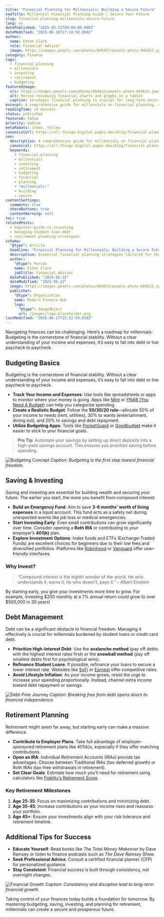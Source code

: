 ```yaml
---
title: "Financial Planning for Millennials: Building a Secure Future"
seoTitle: Millennial Financial Planning Guide | Secure Your Future
slug: financial-planning-millennials-secure-future
lang: en
datePublished: "2025-05-22T00:00:00.000Z"
dateModified: "2025-06-16T17:24:50.904Z"
author:
  name: Ethan Clark
  role: Financial Advisor
  image: https://images.pexels.com/photos/845457/pexels-photo-845457.jpeg?auto=compress&cs=tinysrgb&w=1260&h=750&dpr=2
category: Finance
tags:
  - financial-planning
  - millennials
  - investing
  - retirement
  - budgeting
featuredImage:
  src: https://images.pexels.com/photos/669615/pexels-photo-669615.jpeg?auto=compress&cs=tinysrgb&w=1260&h=750&dpr=2
  alt: Person reviewing financial charts and graphs on a tablet
  caption: Strategic financial planning is crucial for long-term security.
excerpt: A comprehensive guide for millennials on financial planning, covering budgeting, saving, investing, and preparing for retirement in today's economic landscape.
readingTime: 14 minutes
status: published
featured: false
priority: medium
metaRobots: index, follow
canonicalUrl: https://all-things-digital.pages.dev/blog/financial-planning-millennials-secure-future
seo:
  description: A comprehensive guide for millennials on financial planning, covering budgeting, saving, investing, and preparing for retirement in today's economic landscape.
  canonical: https://all-things-digital.pages.dev/blog/financial-planning-millennials-secure-future
  keywords:
    - financial-planning
    - millennials
    - investing
    - retirement
    - budgeting
    - financial
    - planning
    - "millennials:"
    - building
    - secure
contentSettings:
  comments: true
  shareButtons: true
  contentWarning: null
toc: true
relatedPosts:
  - beginner-guide-to-investing
  - managing-student-loan-debt
  - retirement-planning-strategies
schema:
  "@type": Article
  headline: "Financial Planning for Millennials: Building a Secure Future"
  description: Essential financial planning strategies tailored for the millennial generation.
  author:
    "@type": Person
    name: Ethan Clark
    jobTitle: Financial Advisor
  datePublished: "2025-05-22"
  dateModified: "2025-05-22"
  image: https://images.pexels.com/photos/669615/pexels-photo-669615.jpeg?auto=compress&cs=tinysrgb&w=1260&h=750&dpr=2
  publisher:
    "@type": Organization
    name: Modern Finance Hub
    logo:
      "@type": ImageObject
      url: /images/logo-placeholder.png
lastModified: "2025-06-17T15:52:59.038Z"
---
```


Navigating finances can be challenging. Here’s a roadmap for millennials: Budgeting is the cornerstone of financial stability. Without a clear understanding of your income and expenses, it’s easy to fall into debt or live paycheck to paycheck.

## Budgeting Basics

Budgeting is the cornerstone of financial stability. Without a clear understanding of your income and expenses, it’s easy to fall into debt or live paycheck to paycheck.

- **Track Your Income and Expenses**: Use tools like spreadsheets or apps to monitor where your money is going. Apps like [Mint](https://mint.intuit.com/) or [YNAB (You Need A Budget)](https://www.youneedabudget.com/) can help you categorize spending.
- **Create a Realistic Budget**: Follow the **50/30/20 rule**—allocate 50% of your income to needs (rent, utilities), 30% to wants (entertainment, dining out), and 20% to savings and debt repayment.
- **Utilize Budgeting Apps**: Tools like [PocketGuard](https://www.pocketguard.com/) or [Goodbudget](https://goodbudget.com/) make it easier to stick to your financial goals.

> **Pro Tip**: Automate your savings by setting up direct deposits into a high-yield savings account. This ensures you prioritize saving before spending.

![Budgeting Concept](https://images.pexels.com/photos/3760067/pexels-photo-3760067.jpeg?auto=compress&cs=tinysrgb&w=1260&h=750&dpr=2)
_Caption: Budgeting is the first step toward financial freedom._

## Saving & Investing

Saving and investing are essential for building wealth and securing your future. The earlier you start, the more you benefit from compound interest.

- **Build an Emergency Fund**: Aim to save **3-6 months’ worth of living expenses** in a liquid account. This fund acts as a safety net during unexpected events like job loss or medical emergencies.
- **Start Investing Early**: Even small contributions can grow significantly over time. Consider opening a **Roth IRA** or contributing to your employer’s **401(k)** plan.
- **Explore Investment Options**: Index funds and ETFs (Exchange-Traded Funds) are excellent choices for beginners due to their low fees and diversified portfolios. Platforms like [Robinhood](https://robinhood.com/) or [Vanguard](https://www.vanguard.com/) offer user-friendly interfaces.

### Why Invest?

> “Compound interest is the eighth wonder of the world. He who understands it, earns it; he who doesn’t, pays it.” – Albert Einstein

By starting early, you give your investments more time to grow. For example, investing $200 monthly at a 7% annual return could grow to over $500,000 in 30 years!

## Debt Management

Debt can be a significant obstacle to financial freedom. Managing it effectively is crucial for millennials burdened by student loans or credit card debt.

- **Prioritize High-Interest Debt**: Use the **avalanche method** (pay off debts with the highest interest rates first) or the **snowball method** (pay off smallest debts first for psychological wins).
- **Refinance Student Loans**: If possible, refinance your loans to secure a lower interest rate. Websites like [SoFi](https://www.sofi.com/) or [Earnest](https://www.earnest.com/) offer competitive rates.
- **Avoid Lifestyle Inflation**: As your income grows, resist the urge to increase your spending proportionally. Instead, channel extra income toward debt repayment or savings.

![Debt-Free Journey](https://images.pexels.com/photos/276724/pexels-photo-276724.jpeg?auto=compress&cs=tinysrgb&w=1260&h=750&dpr=2)
_Caption: Breaking free from debt opens doors to financial independence._

## Retirement Planning

Retirement might seem far away, but starting early can make a massive difference.

- **Contribute to Employer Plans**: Take full advantage of employer-sponsored retirement plans like 401(k)s, especially if they offer matching contributions.
- **Open an IRA**: Individual Retirement Accounts (IRAs) provide tax advantages. Choose between Traditional IRAs (tax-deferred growth) or Roth IRAs (tax-free withdrawals in retirement).
- **Set Clear Goals**: Estimate how much you’ll need for retirement using calculators like [Fidelity’s Retirement Score](https://www.fidelity.com/).

### Key Retirement Milestones

1. **Age 25-35**: Focus on maximizing contributions and minimizing debt.
2. **Age 35-45**: Increase contributions as your income rises and reassess your portfolio.
3. **Age 45+**: Ensure your investments align with your risk tolerance and retirement timeline.

## Additional Tips for Success

- **Educate Yourself**: Read books like _The Total Money Makeover_ by Dave Ramsey or listen to finance podcasts such as _The Dave Ramsey Show_.
- **Seek Professional Advice**: Consult a certified financial planner (CFP) for personalized guidance.
- **Stay Consistent**: Financial success is built through consistency, not overnight changes.

![Financial Growth](https://images.pexels.com/photos/1334597/pexels-photo-1334597.jpeg?auto=compress&cs=tinysrgb&w=1260&h=750&dpr=2)
_Caption: Consistency and discipline lead to long-term financial growth._

Taking control of your finances today builds a foundation for tomorrow. By mastering budgeting, saving, investing, and planning for retirement, millennials can create a secure and prosperous future.
